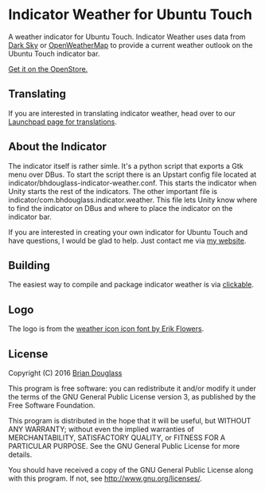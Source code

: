 # Indicator Weather for Ubuntu Touch

A weather indicator for Ubuntu Touch. Indicator Weather uses data from
[Dark Sky](https://darksky.net/poweredby/) or [OpenWeatherMap](https://openweathermap.org/appid)
to provide a current weather outlook on the Ubuntu Touch indicator bar.

[Get it on the OpenStore.](https://open.uappexplorer.com/app/indicator-weather.bhdouglass)

## Translating

If you are interested in translating indicator weather, head over to our
[Launchpad page for translations](https://translations.launchpad.net/ut-indicator-weather).

## About the Indicator

The indicator itself is rather simle. It's a python script that exports a Gtk
menu over DBus. To start the script there is an Upstart config file located at
indicator/bhdouglass-indicator-weather.conf. This starts the indicator when
Unity starts the rest of the indicators. The other important file is
indicator/com.bhdouglass.indicator.weather. This file lets Unity know where to
find the indicator on DBus and where to place the indicator on the indicator bar.

If you are interested in creating your own indicator for Ubuntu Touch and have
questions, I would be glad to help. Just contact me via [my website](https://bhdouglass.com/contact.html).

## Building

The easiest way to compile and package indicator weather is via [clickable](https://github.com/bhdouglass/clickable).

## Logo

The logo is from the [weather icon icon font by Erik Flowers](https://erikflowers.github.io/weather-icons/).

## License

Copyright (C) 2016 [Brian Douglass](http://bhdouglass.com/)

This program is free software: you can redistribute it and/or modify it under the terms of the GNU General Public License version 3, as published
by the Free Software Foundation.

This program is distributed in the hope that it will be useful, but WITHOUT ANY WARRANTY; without even the implied warranties of MERCHANTABILITY, SATISFACTORY QUALITY, or FITNESS FOR A PARTICULAR PURPOSE.  See the GNU General Public License for more details.

You should have received a copy of the GNU General Public License along with this program.  If not, see <http://www.gnu.org/licenses/>.
